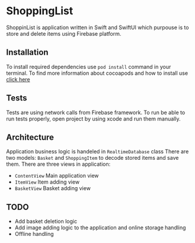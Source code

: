# ShoppingList

ShoppinList is application written in Swift and SwiftUI which purpouse is to store and delete items using Firebase platform.

## Installation

To install required dependencies use `pod install` command in your terminal.
To find more information about cocoapods and how to install use [click here](https://cocoapods.org/)

## Tests

Tests are using network calls from Firebase framework. To run be able to run tests properly, open project by using xcode and run them manually.

## Architecture 

Application business logic is handeled in `RealtimeDatabase` class
There are two models: `Basket` and `ShoppingItem` to decode stored items and save them.
There are three views in application:
- `ContentView` Main application view
- `ItemView` Item adding view
- `BasketView` Basket adding view

## TODO

- Add basket deletion logic
- Add image adding logic to the application and online storage handling
- Offline handling
